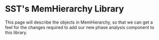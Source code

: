 # SST's MemHierarchy Library

This page will describe the objects in MemHierarchy, so that we can get a feel for the changes required to add our new phase analysis component to this library.
